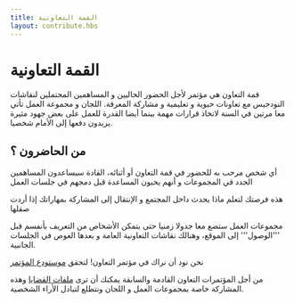 ```yaml
---
title: القمة التعاونية
layout: contribute.hbs
---
```


# القمة التعاونية
قمة التعاون هي مؤتمر لأجل الحضور الحاليين و المساهمين المحتملين لنقاشات النودجيس مع تعاونات حيوية و تعليمية و مشاركة المعرفة. اللجان و مجموعة العمل تأتي معا مرتين في السنة لاتخاذ قرارات مهمة بينما أيضا القدرة للعمل على بعض جهود مثيرة يريدون دفعها إلى الأمام شخصيا.

## من الحاضرون ؟
أي شخص مرحب به للحضور في قمة التعاون أو أثنائه،
القادة سيساعدون المساهمين الجدد في المجموعات و أنهم يحبون المساعدة قبل دمجهم في جلسات العمل

هذه فرصتك لتعلم ماذا يحدث داخل المجتمع و الإنتقال إلى المشاركة بمهاراتك إذا أردت صقلها

مجموعات العمل ستضع معا جدولا زمنيا حتى يتمكن الأشخاص من التعريف بأنفسم قبل '''الوصول''' إلى الموقع، وهنالك نقاشات التعاونية العامة و بعدها الغوص في الجلسات الجانبية.

نحن نود أن نراك في مؤتمر التعاون! لتحقق [موستودع المؤتمر](https://github.com/nodejs/summit)

من أجل المؤتمرات التعاون القادمة والسابقة يمكنك أن ترى [ملفات القضايا](https://github.com/nodejs/summit/issues) وهذه المشاركة خاصة بمجموعات العمل و اللجان ونتطلع لتبادل الأراء الشخصية.
